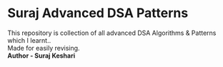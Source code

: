 # Suraj Advanced DSA Patterns
This repository is collection of all advanced DSA Algorithms & Patterns which I learnt..<br>
Made for easily revising.<br>
<b>Author - Suraj Keshari</b>
